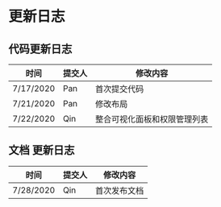 # 更新日志
## 代码更新日志
| 时间      | 提交人 | 修改内容                     |
| --------- | ------ | ---------------------------- |
| 7/17/2020 | Pan    | 首次提交代码                 |
| 7/21/2020 | Pan    | 修改布局                     |
| 7/22/2020 | Qin    | 整合可视化面板和权限管理列表 |

## 文档 更新日志
| 时间      | 提交人 | 修改内容                     |
| --------- | ------ | ---------------------------- |
| 7/28/2020 | Qin    | 首次发布文档                |



